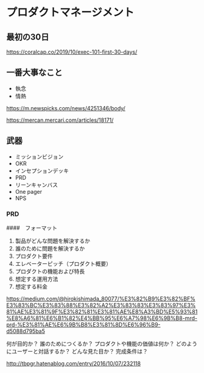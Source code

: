 # プロダクトマネージメント

## 最初の30日

https://coralcap.co/2019/10/exec-101-first-30-days/

## 一番大事なこと

- 執念
- 情熱

https://m.newspicks.com/news/4251346/body/

https://mercan.mercari.com/articles/18171/

## 武器

- ミッションビジョン
- OKR
- インセプションデッキ
- PRD
- リーンキャンバス
- One pager
- NPS


### PRD

####　フォーマット

1. 製品がどんな問題を解決するか
2. 誰のために問題を解決するか
3. プロダクト要件
4. エレベーターピッチ（プロダクト概要）
5. プロダクトの機能および特長
6. 想定する運用方法
7. 想定する料金

https://medium.com/@hirokishimada_80077/%E3%82%B9%E3%82%BF%E3%83%BC%E3%83%88%E3%82%A2%E3%83%83%E3%83%97%E3%81%AE%E3%81%9F%E3%82%81%E3%81%AE%E8%A3%BD%E5%93%81%E8%A6%81%E6%B1%82%E4%BB%95%E6%A7%98%E6%9B%B8-mrd-prd-%E3%81%AE%E6%9B%B8%E3%81%8D%E6%96%B9-d5088d795ba5

何が目的か？
誰のためにつくるか？
プロダクトや機能の価値は何か？
どのようにユーザーと対話するか？
どんな見た目か？
完成条件は？

http://tbpgr.hatenablog.com/entry/2016/10/07/232118
